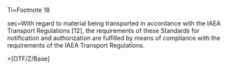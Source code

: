 Ti=Footnote 18

sec=With regard to material being transported in accordance with the IAEA Transport Regulations [12], the requirements of these Standards for notification and authorization are fulfilled by means of compliance with the requirements of the IAEA Transport Regulations.

=[OTF/Z/Base]